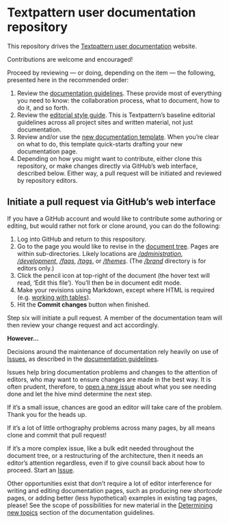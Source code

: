 # Textpattern user documentation repository

This repository drives the [Textpattern user documentation](https://docs.textpattern.com) website.

Contributions are welcome and encouraged! 

Proceed by reviewing — or doing, depending on the item — the following, presented here in the recommended order:

1. Review the [documentation guidelines](https://docs.textpattern.com/brand/textpattern-documentation-guidelines). These provide most of everything you need to know: the collaboration process, what to document, how to do it, and so forth.
2. Review the [editorial style guide](https://docs.textpattern.com/brand/textpattern-editorial-style-guide). This is Textpattern’s baseline editorial guidelines across all project sites and written material, not just documentation.
3. Review and/or use the [new documentation template](https://docs.textpattern.com/brand/textpattern-documentation-template). When you’re clear on what to do, this template quick-starts drafting your new documentation page.
4. Depending on how you might want to contribute, either clone this repository, or make changes directly via GitHub’s web interface, described below. Either way, a pull request will be initiated and reviewed by repository editors.
 
## Initiate a pull request via GitHub’s web interface

If you have a GitHub account and would like to contribute some authoring or editing, but would rather not fork or clone around, you can do the following:

1. Log into GitHub and return to this respository.
3. Go to the page you would like to revise in the [document tree](https://github.com/textpattern/textpattern.github.io). Pages are within sub-directories. Likely locations are [*/administration*](https://github.com/textpattern/textpattern.github.io/tree/master/administration), [*/development*](https://github.com/textpattern/textpattern.github.io/tree/master/development), [*/faqs*](https://github.com/textpattern/textpattern.github.io/tree/master/faqs), [*/tags*](https://github.com/textpattern/textpattern.github.io/tree/master/tags), or [*/themes*](https://github.com/textpattern/textpattern.github.io/tree/master/themes). (The [*/brand*](https://github.com/textpattern/textpattern.github.io/tree/master/brand) directory is for editors only.)
4. Click the pencil icon at top-right of the document (the hover text will read, ‘Edit this file’). You’ll then be in document edit mode.
5. Make your revisions using Markdown, except where HTML is required (e.g. [working with tables](https://docs.textpattern.com/brand/textpattern-documentation-guidelines#tables-html-only)).
6. Hit the **Commit changes** button when finished.

Step six will initiate a pull request. A member of the documentation team will then review your change request and act accordingly.

**However…**

Decisions around the maintenance of documentation rely heavily on use of [Issues](https://github.com/textpattern/textpattern.github.io/issues), as described in the [documentation guidelines](https://docs.textpattern.com/brand/textpattern-documentation-guidelines).

Issues help bring documentation problems and changes to the attention of editors, who may want to ensure changes are made in the best way. It is often prudent, therefore, to [open a new issue](https://github.com/textpattern/textpattern.github.io/issues) about what you see needing done and let the hive mind determine the next step.

If it’s a small issue, chances are good an editor will take care of the problem. Thank you for the heads up.

If it’s a lot of little orthography problems across many pages, by all means clone and commit that pull request!

If it’s a more complex issue, like a bulk edit needed throughout the document tree, or a restructuring of the architecture, then it needs an editor’s attention regardless, even if to give counsil back about how to proceed. Start an [Issue](https://github.com/textpattern/textpattern.github.io/issues).

Other opportunities exist that don’t require a lot of editor interference for writing and editing documentation pages, such as producing new _shortcode_ pages, or adding better (less hypothetical) examples in existing tag pages, please! See the scope of possibilities for new material in the [Determining new topics](https://docs.textpattern.com/brand/textpattern-documentation-guidelines#determining-new-topics) section of the documentation guidelines.